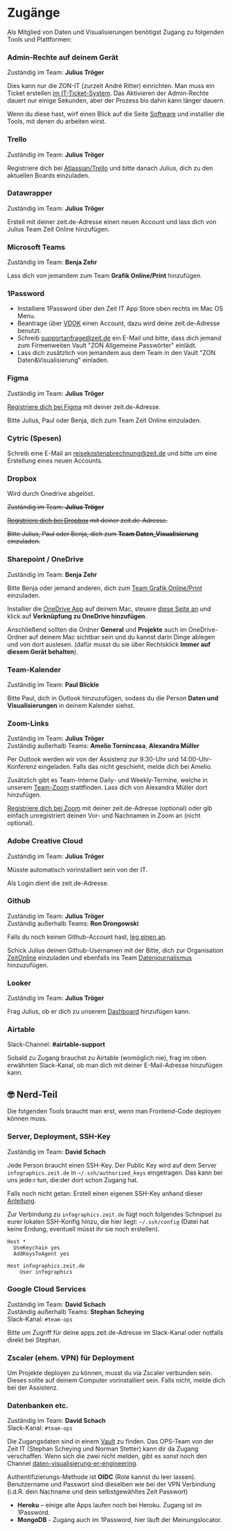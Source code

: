 # Zugänge

Als Mitglied von Daten und Visualisierungen benötigst Zugang zu folgenden Tools und Plattformen:

### Admin-Rechte auf deinem Gerät

Zuständig im Team: **Julius Tröger**

Dies kann nur die ZON-IT (zurzeit André Ritter) einrichten. Man muss ein Ticket erstellen [im IT-Ticket-System](https://zeit.freshservice.com/support/home). Das Aktivieren der Admin-Rechte dauert nur einige Sekunden, aber der Prozess bis dahin kann länger dauern.

Wenn du diese hast, wirf einen Blick auf die Seite [Software](?path=/docs/docs-software--docs) und installier die Tools, mit denen du arbeiten wirst.

### Trello

Zuständig im Team: **Julius Tröger**

Registriere dich bei [Atlassian/Trello](https://id.atlassian.com/signup?application=trello) und bitte danach Julius, dich zu den aktuellen Boards einzuladen.

### Datawrapper

Zuständig im Team: **Julius Tröger**

Erstell mit deiner zeit.de-Adresse einen neuen Account und lass dich von Julius Team Zeit Online hinzufügen.

### Microsoft Teams

Zuständig im Team: **Benja Zehr**

Lass dich von jemandem zum Team **Grafik Online/Print** hinzufügen.

### 1Password

- Installiere 1Password über den Zeit IT App Store oben rechts im Mac OS Menu.
- Beantrage über [VDOK](http://zeitit.zeit.de/vdok/) einen Account, dazu wird deine zeit.de-Adresse benutzt.
- Schreib <supportanfrage@zeit.de> ein E-Mail und bitte, dass dich jemand zum Firmenweiten Vault "ZON Allgemeine Passwörter" einlädt.
- Lass dich zusätzlich von jemandem aus dem Team in den Vault "ZON Daten&Visualisierung" einladen.

### Figma

Zuständig im Team: **Julius Tröger**

[Registriere dich bei Figma](https://www.figma.com/signup) mit deiner zeit.de-Adresse.

Bitte Julius, Paul oder Benja, dich zum Team Zeit Online einzuladen.

### Cytric (Spesen)

Schreib eine E-Mail an <reisekostenabrechnung@zeit.de> und bitte um eine Erstellung eines neuen Accounts.

### Dropbox

Wird durch Onedrive abgelöst.

~~Zuständig im Team: **Julius Tröger**~~

~~[Registriere dich bei Dropbox](https://www.dropbox.com/register) mit deiner zeit.de-Adresse.~~

~~Bitte Julius, Paul oder Benja, dich zum **Team Daten_Visualisierung** einzuladen.~~

### Sharepoint / OneDrive

Zuständig im Team: **Benja Zehr**

Bitte Benja oder jemand anderen, dich zum [Team Grafik Online/Print](https://zeitverlagsgruppe.sharepoint.com/sites/GrafikOnlinePrint) einzuladen.

Installier die [OneDrive App](https://support.microsoft.com/de-de/office/synchronisieren-von-dateien-mit-onedrive-unter-macos-d11b9f29-00bb-4172-be39-997da46f913f#ID0EFP) auf deinem Mac, steuere [diese Seite an](https://zeitverlagsgruppe.sharepoint.com/sites/GrafikOnlinePrint/Freigegebene%20Dokumente/Forms/AllItems.aspx) und klick auf **Verknüpfung zu OneDrive hinzufügen**.

Anschließend sollten die Ordner **General** und **Projekte** auch im OneDrive-Ordner auf deinem Mac sichtbar sein und du kannst darin Dinge ablegen und von dort auslesen. (dafür musst du sie über Rechtsklick **Immer auf diesem Gerät behalten**).

### Team-Kalender

Zuständig im Team: **Paul Blickle**

Bitte Paul, dich in Outlook hinzuzufügen, sodass du die Person **Daten und Visualisierungen** in deinem Kalender siehst.

### Zoom-Links

Zuständig im Team: **Julius Tröger**\
Zuständig außerhalb Teams: **Amelio Tornincasa**, **Alexandra Müller**

Per Outlook werden wir von der Assistenz zur 9:30-Uhr und 14:00-Uhr-Konferenz eingeladen. Falls das nicht geschieht, melde dich bei Amelio.

Zusätzlich gibt es Team-Interne Daily- und Weekly-Termine, welche in unserem [Team-Zoom](https://zoom.us/j/99282791925?pwd=V3hldXpjOWc5anhaZlRDWStOU0ovZz09) stattfinden. Lass dich von Alexandra Müller dort hinzufügen.

[Registriere dich bei Zoom](https://zoom.us/signup) mit deiner zeit.de-Adresse (optional) oder gib einfach unregistriert deinen Vor- und Nachnamen in Zoom an (nicht optional).

### Adobe Creative Cloud

Zuständig im Team: **Julius Tröger**

Müsste automatisch vorinstalliert sein von der IT.

Als Login dient die zeit.de-Adresse.

### Github

Zuständig im Team: **Julius Tröger**\
Zuständig außerhalb Teams: **Ron Drongowski**

Falls du noch keinen Github-Account hast, [leg einen an](https://github.com/signup).

Schick Julius deinen Github-Usernamen mit der Bitte, dich zur Organisation [ZeitOnline](https://github.com/ZeitOnline) einzuladen und ebenfalls ins Team [Datenjournalismus](https://github.com/orgs/ZeitOnline/teams/datenjournalismus) hinzuzufügen.

### Looker

Zuständig im Team: **Julius Tröger**

Frag Julius, ob er dich zu unserem [Dashboard](https://zeitverlag.cloud.looker.com/dashboards/434) hinzufügen kann.

### Airtable

Slack-Channel: **#airtable-support**

Sobald zu Zugang brauchst zu Airtable (womöglich nie), frag im oben erwähnten Slack-Kanal, ob man dich mit deiner E-Mail-Adresse hinzufügen kann.

## 🤓 Nerd-Teil

Die folgenden Tools braucht man erst, wenn man Frontend-Code deployen können muss.

### Server, Deployment, SSH-Key

Zuständig im Team: **David Schach**

Jede Person braucht einen SSH-Key. Der Public Key wird auf dem Server `infographics.zeit.de` in `~/.ssh/authorized_keys` eingetragen. Das kann bei uns jede:r tun, die:der dort schon Zugang hat.

Falls noch nicht getan: Erstell einen eigenen SSH-Key anhand dieser [Anleitung](https://docs.github.com/en/authentication/connecting-to-github-with-ssh/generating-a-new-ssh-key-and-adding-it-to-the-ssh-agent).

Zur Verbindung zu `infographics.zeit.de` fügt noch folgendes Schnipsel zu eurer lokalen SSH-Konfig hinzu, die hier liegt: `~/.ssh/config` (Datei hat keine Endung, eventuell müsst ihr sie noch erstellen).

```
Host *
  UseKeychain yes
  AddKeysToAgent yes

Host infographics.zeit.de
	User infographics
```

### Google Cloud Services

Zuständig im Team: **David Schach**\
Zuständig außerhalb Teams: **Stephan Scheying**\
Slack-Kanal: `#team-ops`

Bitte um Zugriff für deine apps.zeit.de-Adresse im Slack-Kanal oder notfalls direkt bei Stephan.

### Zscaler (ehem. VPN) für Deployment

Um Projekte deployen zu können, musst du via Zscaler verbunden sein. Dieses sollte auf deinem Computer vorinstalliert sein. Falls nicht, melde dich bei der Assistenz.

### Datenbanken etc.

Zuständig im Team: **David Schach**\
Slack-Kanal: `#team-ops`

Die Zugangsdaten sind in einem [Vault](https://vault.ops.zeit.de) zu finden. Das OPS-Team von der Zeit IT (Stephan Scheying und Norman Stetter) kann dir da Zugang verschaffen. Wenn sich die zwei nicht melden, gibt es sonst noch den Channel [daten-visualisierung-er-engineering](https://zeitonline.slack.com/archives/GAP3LBEMR).

Authentifizierungs-Methode ist **OIDC** (Role kannst du leer lassen). Benutzername und Passwort sind dieselben wie bei der VPN Verbindung (i.d.R. dein Nachname und dein selbstgewähltes Zeit Passwort)

- **Heroku** – einige alte Apps laufen noch bei Heroku. Zugang ist im 1Password.
- **MongoDB** - Zugang auch im 1Password, hier läuft der Meinungslocator.
